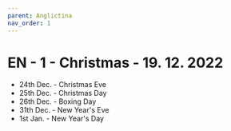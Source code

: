 ```yaml
---
parent: Anglictina
nav_order: 1
---
```

# EN - 1 - Christmas - 19. 12. 2022
- 24th Dec. - Christmas Eve
- 25th Dec. - Christmas Day
- 26th Dec. - Boxing Day
- 31th Dec. - New Year's Eve
- 1st Jan. - New Year's Day